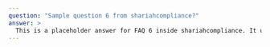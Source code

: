 ```yaml
---
question: "Sample question 6 from shariahcompliance?"
answer: >
  This is a placeholder answer for FAQ 6 inside shariahcompliance. It uses proper YAML block formatting to avoid any parsing issues.
---
```

